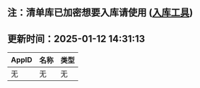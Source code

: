 ## 注：清单库已加密想要入库请使用 ([入库工具](https://github.com/BlankTMing/ManifestAutoUpdate/releases))

## 更新时间：2025-01-12 14:31:13
| AppID | 名称 | 类型  |
| :-------------------- | :----------------------------- | :----------- |
| 无 | 无 | 无 |
